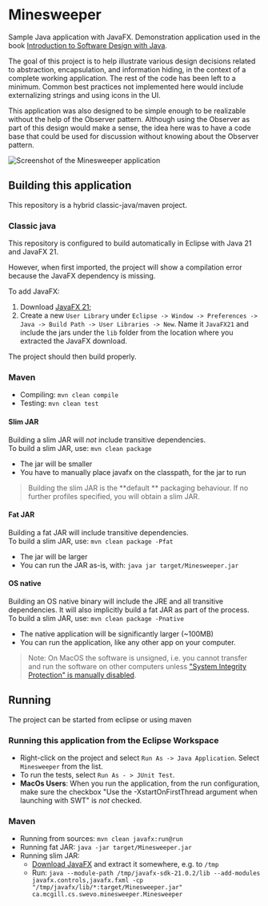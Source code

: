 # Minesweeper

Sample Java application with JavaFX. Demonstration application used in the
book [Introduction to Software Design with Java](https://link.springer.com/book/10.1007/978-3-030-24094-3).

The goal of this project is to help illustrate various design decisions related to abstraction, encapsulation, and
information hiding, in the context of a complete working application. The rest of the code has been left to a minimum.
Common best practices not implemented here would include externalizing strings and using icons in the UI.

This application was also designed to be simple enough to be realizable without the help of the Observer pattern.
Although using the Observer as part of this design would make a sense, the idea here was to have a code base that could
be used for discussion without knowing about the Observer pattern.

![Screenshot of the Minesweeper application](Minesweeper.png)

## Building this application

This repository is a hybrid classic-java/maven project.

### Classic java

This repository is configured to build automatically in Eclipse with Java 21 and JavaFX 21.

However, when first imported, the project will show a compilation error because the JavaFX dependency is missing.

To add JavaFX:

1. Download [JavaFX 21](https://jdk.java.net/javafx21/);
2. Create a new `User Library` under `Eclipse -> Window -> Preferences -> Java -> Build Path -> User Libraries -> New`.
   Name it `JavaFX21` and include the jars under the `lib` folder from the location where you extracted the JavaFX
   download.

The project should then build properly.

### Maven

* Compiling: `mvn clean compile`
* Testing: `mvn clean test`

#### Slim JAR

Building a slim JAR will *not* include transitive dependencies.  
To build a slim JAR, use: `mvn clean package`

* The jar will be smaller
* You have to manually place javafx on the classpath, for the jar to run


> Building the slim JAR is the **default
** packaging behaviour. If no further profiles specified, you will obtain a slim JAR.

#### Fat JAR

Building a fat JAR will include transitive dependencies.  
To build a slim JAR, use: `mvn clean package -Pfat`

* The jar will be larger
* You can run the JAR as-is, with: `java jar target/Minesweeper.jar`

#### OS native

Building an OS native binary will include the JRE and all transitive dependencies. It will also implicitly build a fat
JAR as part of the process.  
To build a slim JAR, use: `mvn clean package -Pnative`

* The native application will be significantly larger (~100MB)
* You can run the application, like any other app on your computer.

> Note: On MacOS the software is unsigned, i.e. you cannot transfer and run the software on other computers unless ["System Integrity Protection" is manually disabled](https://developer.apple.com/documentation/security/disabling-and-enabling-system-integrity-protection).

## Running

The project can be started from eclipse or using maven

### Running this application from the Eclipse Workspace

* Right-click on the project and select `Run As -> Java Application`. Select `Minesweeper` from the list.
* To run the tests, select `Run As - > JUnit Test`.
* **MacOs Users**: When you run the application, from the run configuration, make sure the checkbox "Use the
  -XstartOnFirstThread argument when launching with SWT" is _not_ checked.

### Maven

* Running from sources: `mvn clean javafx:run@run`
* Running fat JAR: `java -jar target/Minesweeper.jar`
* Running slim JAR:
    * [Download JavaFX](https://jdk.java.net/javafx21/) and extract it somewhere, e.g. to `/tmp`
    * Run: `java --module-path /tmp/javafx-sdk-21.0.2/lib --add-modules javafx.controls,javafx.fxml -cp "/tmp/javafx/lib/*:target/Minesweeper.jar" ca.mcgill.cs.swevo.minesweeper.Minesweeper`
